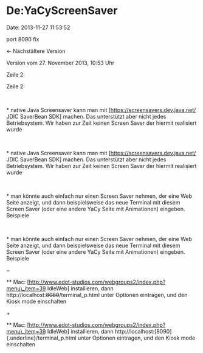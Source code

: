 De:YaCyScreenSaver
==================

Date: 2013-11-27 11:53:52

port 8090 fix

← Nächstältere Version

Version vom 27. November 2013, 10:53 Uhr

Zeile 2:

Zeile 2:

 

<div>

\* native Java Screensaver kann man mit
\[https://screensavers.dev.java.net/ JDIC SaverBean SDK\] machen. Das
unterstützt aber nicht jedes Betriebsystem. Wir haben zur Zeit keinen
Screen Saver der hiermit realisiert wurde

</div>

 

<div>

\* native Java Screensaver kann man mit
\[https://screensavers.dev.java.net/ JDIC SaverBean SDK\] machen. Das
unterstützt aber nicht jedes Betriebsystem. Wir haben zur Zeit keinen
Screen Saver der hiermit realisiert wurde

</div>

 

<div>

\* man könnte auch einfach nur einen Screen Saver nehmen, der eine Web
Seite anzeigt, und dann beispielsweise das neue Terminal mit diesem
Screen Saver (oder eine andere YaCy Seite mit Animationen) eingeben.
Beispiele

</div>

 

<div>

\* man könnte auch einfach nur einen Screen Saver nehmen, der eine Web
Seite anzeigt, und dann beispielsweise das neue Terminal mit diesem
Screen Saver (oder eine andere YaCy Seite mit Animationen) eingeben.
Beispiele

</div>

−

<div>

\*\* Mac:
\[http://www.edot-studios.com/webgroups2/index.php?menu\_item=39
IdleWeb\] installieren, dann http://localhost:~~8080~~/terminal\_p.html
unter Optionen eintragen, und den Kiosk mode einschalten

</div>

\+

<div>

\*\* Mac:
\[http://www.edot-studios.com/webgroups2/index.php?menu\_item=39
IdleWeb\] installieren, dann
http://localhost:[8090]{.underline}/terminal\_p.html unter Optionen
eintragen, und den Kiosk mode einschalten

</div>

 

 

 

 
